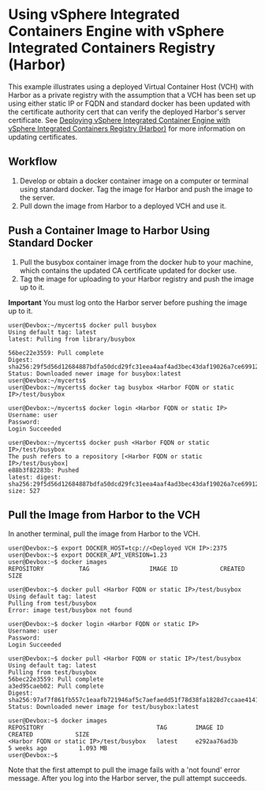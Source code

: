 # Using vSphere Integrated Containers Engine with vSphere Integrated Containers Registry (Harbor)

This example illustrates using a deployed Virtual Container Host (VCH) with Harbor as a private registry with the assumption that a VCH has been set up using either static IP or FQDN and standard docker has been updated with the certificate authority cert that can verify the deployed Harbor's server certificate. See [Deploying vSphere Integrated Container Engine with vSphere Integrated Containers Registry (Harbor)](deploy_vic_with_harbor.md) for more information on updating certificates.

## Workflow

1. Develop or obtain a docker container image on a computer or terminal using standard docker. Tag the image for Harbor and push the image to the server.
2. Pull down the image from Harbor to a deployed VCH and use it.

## Push a Container Image to Harbor Using Standard Docker
1. Pull the busybox container image from the docker hub to your machine, which contains the updated CA certificate updated for docker use. 
2. Tag the image for uploading to your Harbor registry and push the image up to it. 

**Important** You must log onto the Harbor server before pushing the image up to it.

    user@Devbox:~/mycerts$ docker pull busybox
    Using default tag: latest
    latest: Pulling from library/busybox

    56bec22e3559: Pull complete 
    Digest: sha256:29f5d56d12684887bdfa50dcd29fc31eea4aaf4ad3bec43daf19026a7ce69912
    Status: Downloaded newer image for busybox:latest
    user@Devbox:~/mycerts$ 
    user@Devbox:~/mycerts$ docker tag busybox <Harbor FQDN or static IP>/test/busybox

    user@Devbox:~/mycerts$ docker login <Harbor FQDN or static IP>
    Username: user
    Password: 
    Login Succeeded

    user@Devbox:~/mycerts$ docker push <Harbor FQDN or static IP>/test/busybox
    The push refers to a repository [<Harbor FQDN or static IP>/test/busybox]
    e88b3f82283b: Pushed 
    latest: digest: sha256:29f5d56d12684887bdfa50dcd29fc31eea4aaf4ad3bec43daf19026a7ce69912 size: 527

## Pull the Image from Harbor to the VCH
In another terminal, pull the image from Harbor to the VCH.

    user@Devbox:~$ export DOCKER_HOST=tcp://<Deployed VCH IP>:2375
    user@Devbox:~$ export DOCKER_API_VERSION=1.23
    user@Devbox:~$ docker images
    REPOSITORY          TAG                 IMAGE ID            CREATED             SIZE

    user@Devbox:~$ docker pull <Harbor FQDN or static IP>/test/busybox
    Using default tag: latest
    Pulling from test/busybox
    Error: image test/busybox not found

    user@Devbox:~$ docker login <Harbor FQDN or static IP>
    Username: user
    Password: 
    Login Succeeded

    user@Devbox:~$ docker pull <Harbor FQDN or static IP>/test/busybox
    Using default tag: latest
    Pulling from test/busybox
    56bec22e3559: Pull complete 
    a3ed95caeb02: Pull complete 
    Digest: sha256:97af7f861fb557c1eaafb721946af5c7aefaedd51f78d38fa1828d7ccaae4141
    Status: Downloaded newer image for test/busybox:latest

    user@Devbox:~$ docker images
    REPOSITORY                                TAG        IMAGE ID      CREATED            SIZE
    <Harbor FQDN or static IP>/test/busybox   latest     e292aa76ad3b        5 weeks ago         1.093 MB
    user@Devbox:~$ 

Note that the first attempt to pull the image fails with a 'not found' error message. After you log into the Harbor server, the pull attempt succeeds.